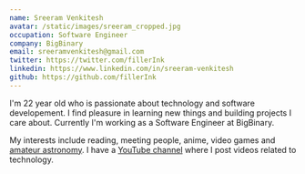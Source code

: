 ```yaml
---
name: Sreeram Venkitesh
avatar: /static/images/sreeram_cropped.jpg
occupation: Software Engineer
company: BigBinary
email: sreeramvenkitesh@gmail.com
twitter: https://twitter.com/fillerInk
linkedin: https://www.linkedin.com/in/sreeram-venkitesh
github: https://github.com/fillerInk
---
```


I'm 22 year old who is passionate about technology and software developement. I find pleasure in learning new things and building projects I care about. Currently I'm working as a Software Engineer at BigBinary.

My interests include reading, meeting people, anime, video games and [amateur astronomy](https://sreeram-venkitesh.github.io/clear-skies). I have a [YouTube channel](https://www.youtube.com/c/sreeramvenkitesh) where I post videos related to technology.